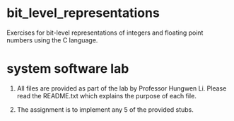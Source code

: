 # bit_level_representations
Exercises for bit-level representations of integers and floating point numbers using the C language.

# system software lab

1) All files are provided as part of the lab by Professor Hungwen Li. Please read the README.txt which explains the purpose of each file.

2) The assignment is to implement any 5 of the provided stubs.


